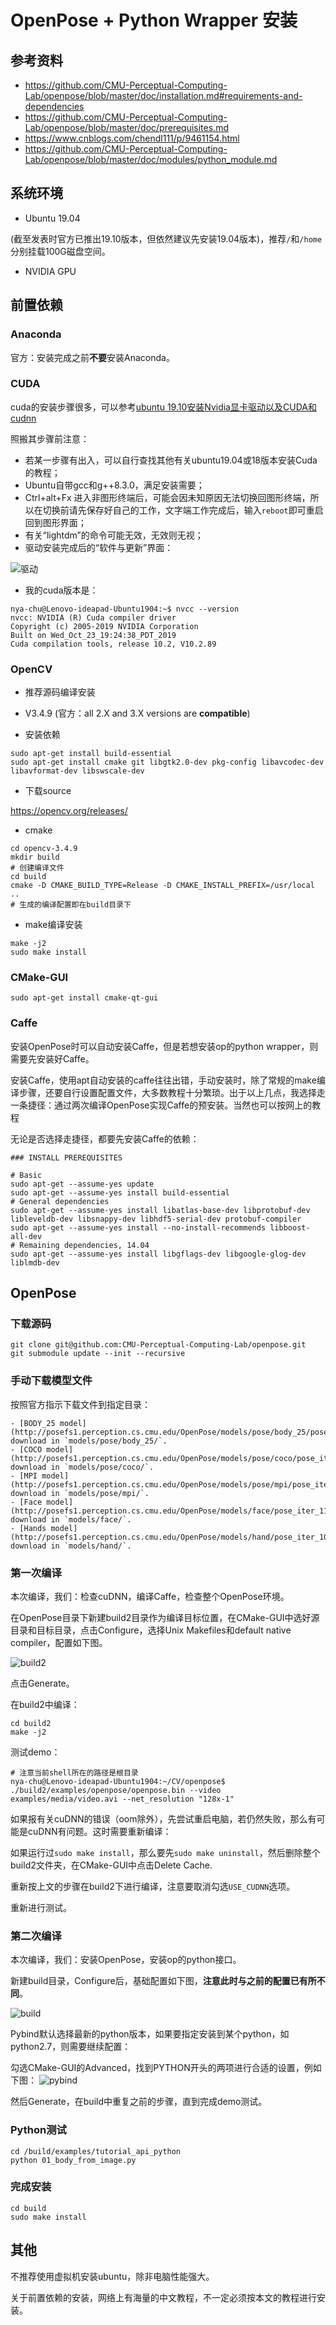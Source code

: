 # OpenPose + Python Wrapper 安装

## 参考资料

- https://github.com/CMU-Perceptual-Computing-Lab/openpose/blob/master/doc/installation.md#requirements-and-dependencies
- https://github.com/CMU-Perceptual-Computing-Lab/openpose/blob/master/doc/prerequisites.md
- https://www.cnblogs.com/chendl111/p/9461154.html
- https://github.com/CMU-Perceptual-Computing-Lab/openpose/blob/master/doc/modules/python_module.md

## 系统环境

- Ubuntu 19.04

 (截至发表时官方已推出19.10版本，但依然建议先安装19.04版本)，推荐`/`和`/home`分别挂载100G磁盘空间。

- NVIDIA GPU

## 前置依赖

### Anaconda

官方：安装完成之前**不要**安装Anaconda。

### CUDA

cuda的安装步骤很多，可以参考[ubuntu 19.10安装Nvidia显卡驱动以及CUDA和cudnn](https://blog.csdn.net/ZeroDegree1216/article/details/103534044)

照搬其步骤前注意：

- 若某一步骤有出入，可以自行查找其他有关ubuntu19.04或18版本安装Cuda的教程；
- Ubuntu自带gcc和g++8.3.0，满足安装需要；
- Ctrl+alt+Fx 进入非图形终端后，可能会因未知原因无法切换回图形终端，所以在切换前请先保存好自己的工作，文字端工作完成后，输入`reboot`即可重启回到图形界面；
- 有关“lightdm”的命令可能无效，无效则无视；
- 驱动安装完成后的“软件与更新”界面：

![驱动](../pic/driver.png)

- 我的cuda版本是：

```shell
nya-chu@Lenovo-ideapad-Ubuntu1904:~$ nvcc --version
nvcc: NVIDIA (R) Cuda compiler driver
Copyright (c) 2005-2019 NVIDIA Corporation
Built on Wed_Oct_23_19:24:38_PDT_2019
Cuda compilation tools, release 10.2, V10.2.89
```

### OpenCV

- 推荐源码编译安装

- V3.4.9 (官方：all 2.X and 3.X versions are **compatible**)

- 安装依赖

```shell
sudo apt-get install build-essential
sudo apt-get install cmake git libgtk2.0-dev pkg-config libavcodec-dev libavformat-dev libswscale-dev
```

- 下载source

https://opencv.org/releases/

- cmake

```shell
cd opencv-3.4.9
mkdir build
# 创建编译文件
cd build
cmake -D CMAKE_BUILD_TYPE=Release -D CMAKE_INSTALL_PREFIX=/usr/local ..
# 生成的编译配置即在build目录下
```

- make编译安装

```shell
make -j2
sudo make install
```

### CMake-GUI

```shell
sudo apt-get install cmake-qt-gui
```

### Caffe

安装OpenPose时可以自动安装Caffe，但是若想安装op的python wrapper，则需要先安装好Caffe。

安装Caffe，使用apt自动安装的caffe往往出错，手动安装时，除了常规的make编译步骤，还要自行设置配置文件，大多数教程十分繁琐。出于以上几点，我选择走一条捷径：通过两次编译OpenPose实现Caffe的预安装。当然也可以按网上的教程

无论是否选择走捷径，都要先安装Caffe的依赖：

```shell
### INSTALL PREREQUISITES

# Basic
sudo apt-get --assume-yes update
sudo apt-get --assume-yes install build-essential
# General dependencies
sudo apt-get --assume-yes install libatlas-base-dev libprotobuf-dev libleveldb-dev libsnappy-dev libhdf5-serial-dev protobuf-compiler
sudo apt-get --assume-yes install --no-install-recommends libboost-all-dev
# Remaining dependencies, 14.04
sudo apt-get --assume-yes install libgflags-dev libgoogle-glog-dev liblmdb-dev
```

## OpenPose

### 下载源码

```shell
git clone git@github.com:CMU-Perceptual-Computing-Lab/openpose.git
git submodule update --init --recursive
```

### 手动下载模型文件

按照官方指示下载文件到指定目录：

```
- [BODY_25 model](http://posefs1.perception.cs.cmu.edu/OpenPose/models/pose/body_25/pose_iter_584000.caffemodel): download in `models/pose/body_25/`.
- [COCO model](http://posefs1.perception.cs.cmu.edu/OpenPose/models/pose/coco/pose_iter_440000.caffemodel): download in `models/pose/coco/`.
- [MPI model](http://posefs1.perception.cs.cmu.edu/OpenPose/models/pose/mpi/pose_iter_160000.caffemodel): download in `models/pose/mpi/`.
- [Face model](http://posefs1.perception.cs.cmu.edu/OpenPose/models/face/pose_iter_116000.caffemodel): download in `models/face/`.
- [Hands model](http://posefs1.perception.cs.cmu.edu/OpenPose/models/hand/pose_iter_102000.caffemodel): download in `models/hand/`.

```

### 第一次编译

本次编译，我们：检查cuDNN，编译Caffe，检查整个OpenPose环境。

在OpenPose目录下新建build2目录作为编译目标位置，在CMake-GUI中选好源目录和目标目录，点击Configure，选择Unix Makefiles和default native compiler，配置如下图。

![build2](../pic/build2.png)

点击Generate。

在build2中编译：

```shell
cd build2
make -j2
```

测试demo：

```shell
# 注意当前shell所在的路径是根目录
nya-chu@Lenovo-ideapad-Ubuntu1904:~/CV/openpose$ ./build2/examples/openpose/openpose.bin --video examples/media/video.avi --net_resolution "128x-1"
```

如果报有关cuDNN的错误（oom除外），先尝试重启电脑，若仍然失败，那么有可能是cuDNN有问题。这时需要重新编译：

如果运行过`sudo make install`，那么要先`sudo make uninstall`，然后删除整个build2文件夹，在CMake-GUI中点击Delete Cache.

重新按上文的步骤在build2下进行编译，注意要取消勾选`USE_CUDNN`选项。

重新进行测试。

### 第二次编译

本次编译，我们：安装OpenPose，安装op的python接口。

新建build目录，Configure后，基础配置如下图，**注意此时与之前的配置已有所不同**。

![build](../pic/build.png)

Pybind默认选择最新的python版本，如果要指定安装到某个python，如python2.7，则需要继续配置：

勾选CMake-GUI的Advanced，找到PYTHON开头的两项进行合适的设置，例如下图：
![pybind](../pic/pybind.png)

然后Generate，在build中重复之前的步骤，直到完成demo测试。

### Python测试

```shell
cd /build/examples/tutorial_api_python
python 01_body_from_image.py
```

### 完成安装

```shell
cd build
sudo make install
```

## 其他

不推荐使用虚拟机安装ubuntu，除非电脑性能强大。

关于前置依赖的安装，网络上有海量的中文教程，不一定必须按本文的教程进行安装。
